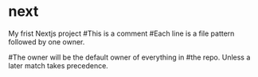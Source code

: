 # next
My frist Nextjs project
#This is a comment
#Each line is a file pattern followed by one owner.

#The owner will be the default owner of everything in
#the repo. Unless a later match takes precedence.



